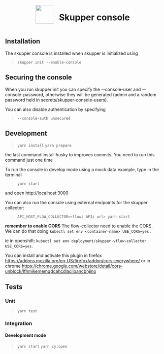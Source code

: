 <div style="display:flex; align-items:center; justify-content:center"><img src="https://skupper.io/images/skupper-logo.svg" height="60">&nbsp;&nbsp;&nbsp;&nbsp;<h1>Skupper console</h1></div>


## Installation

The skupper console is installed when skupper is initialized using

> `skupper init --enable-console`

## Securing the console

When you run skupper init you can specify the --console-user and --console-password, otherwise they will be generated (admin and a random password held in secrets/skupper-console-users).

You can also disable authentication by specifying

> `--console-auth unsecured`

## Development

> `yarn install`
> `yarn prepare`

the last command install husky to improves commits. You need to run this command just one time

To run the console in develop mode using a mock data example, type in the terminal

> `yarn start`

and open <http://localhost:3000>

You can also run the console using external endpoints for the skupper collector:

> `API_HOST_FLOW_COLLECTOR=<flows APIs url> yarn start`

**remember to enable CORS**
The flow-collector need to enable the CORS. We can do that doing ```kubectl set env <container-name> USE_CORS=yes``` .  

ie in openshift: ```kubectl set env deployment/skupper-vflow-collector USE_CORS=yes```.

You can install and activate this plugin in firefox <https://addons.mozilla.org/en-US/firefox/addon/cors-everywhere/> or in chrome <https://chrome.google.com/webstore/detail/cors-unblock/lfhmikememgdcahcdlaciloancbhjino>

## Tests

### Unit

> `yarn test`

### Integration

#### Development mode

> `yarn start`
> `yarn cy:open`
